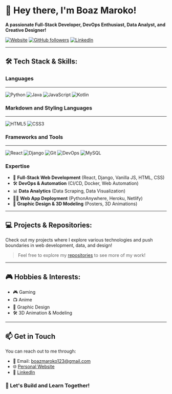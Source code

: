 # 👋 Hey there, I'm Boaz Maroko! 

**A passionate Full-Stack Developer, DevOps Enthusiast, Data Analyst, and Creative Designer!** 

[![Website](https://img.shields.io/badge/Website-boazmaroko.pythonanywhere.com-orange?style=for-the-badge&logo=python&logoColor=white)](https://boazmaroko.pythonanywhere.com)
[![GitHub followers](https://img.icons8.com/?size=100&id=efFfwotdkiU5&format=png&color=000000)](https://github.com/Boaz-Maroko)
[![LinkedIn](https://img.shields.io/badge/LinkedIn-Connect-blue?style=for-the-badge&logo=linkedin)](https://www.linkedin.com/in/boaz-maroko)

---

## 🛠️ Tech Stack & Skills:

### Languages
---
![Python](https://github.com/user-attachments/assets/4f75fea9-dead-4c4a-aeaa-d105bd6c5edc)
![Java](https://img.icons8.com/?size=100&id=13679&format=png&color=000000)
![JavaScript](https://img.icons8.com/?size=100&id=108784&format=png&color=000000)
![Kotlin](https://img.icons8.com/?size=100&id=ZoxjA0jZDdFZ&format=png&color=000000)

### Markdown and Styling Languages
---
![HTML5](https://img.icons8.com/?size=100&id=20909&format=png&color=000000)
![CSS3](https://img.icons8.com/?size=100&id=21278&format=png&color=000000)


### Frameworks and Tools
---
![React](https://img.shields.io/badge/React-20232A?style=for-the-badge&logo=react&logoColor=61DAFB)
![Django](https://img.shields.io/badge/Django-092E20?style=for-the-badge&logo=django&logoColor=white)
![Git](https://img.shields.io/badge/Git-F05032?style=for-the-badge&logo=git&logoColor=white)
![DevOps](https://img.shields.io/badge/DevOps-00599C?style=for-the-badge&logo=devops&logoColor=white)
![MySQL](https://img.shields.io/badge/MySQL-4479A1?style=for-the-badge&logo=mysql&logoColor=white)

### Expertise
- 🚀 **Full-Stack Web Development** (React, Django, Vanilla JS, HTML, CSS)
- 🛠️ **DevOps & Automation** (CI/CD, Docker, Web Automation)
- 📊 **Data Analytics** (Data Scraping, Data Visualization)
- 🧑‍💻 **Web App Deployment** (PythonAnywhere, Heroku, Netlify)
- 🎨 **Graphic Design & 3D Modeling** (Posters, 3D Animations)

---

## 💻 Projects & Repositories:

Check out my projects where I explore various technologies and push boundaries in web development, data, and design!

> Feel free to explore my [repositories](https://github.com/Boaz-Maroko?tab=repositories) to see more of my work!

---

## 🎮 Hobbies & Interests:
- 🎮 Gaming
- 📺 Anime
- 🎨 Graphic Design
- 🛠️ 3D Animation & Modeling

---

## 📫 Get in Touch

You can reach out to me through:

- 📧 Email: [boazmaroko123@gmail.com](mailto:boazmaroko123@gmail.com)
- 🌐 [Personal Website](https://boazmaroko.pythonanywhere.com)
- 💼 [LinkedIn](https://www.linkedin.com/in/boaz-maroko)

### 🚀 Let's Build and Learn Together!
